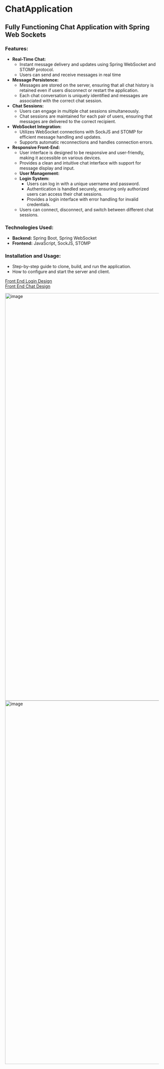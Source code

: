 # ChatApplication

## Fully Functioning Chat Application with Spring Web Sockets
### Features:
- **Real-Time Chat:** 
  - Instant message delivery and updates using Spring WebSocket and STOMP protocol.
  - Users can send and receive messages in real time
- **Message Persistence:**
  - Messages are stored on the server, ensuring that all chat history is retained even if users disconnect or restart the application.
  - Each chat conversation is uniquely identified and messages are associated with the correct chat session.
- **Chat Sessions:**
  - Users can engage in multiple chat sessions simultaneously.
  - Chat sessions are maintained for each pair of users, ensuring that messages are delivered to the correct recipient.
- **WebSocket Integration:**
  - Utilizes WebSocket connections with SockJS and STOMP for efficient message handling and updates.
  - Supports automatic reconnections and handles connection errors.
- **Responsive Front-End:**
  - User interface is designed to be responsive and user-friendly, making it accessible on various devices.
  - Provides a clean and intuitive chat interface with support for message display and input.
  - **User Management:**
  - **Login System:**
    - Users can log in with a unique username and password.
    - Authentication is handled securely, ensuring only authorized users can access their chat sessions.
    - Provides a login interface with error handling for invalid credentials.
  - Users can connect, disconnect, and switch between different chat sessions.

### Technologies Used:
- **Backend:** Spring Boot, Spring WebSocket
- **Frontend:** JavaScript, SockJS, STOMP
### Installation and Usage:
- Step-by-step guide to clone, build, and run the application.
- How to configure and start the server and client.

[Front End Login Design](https://codepen.io/Gogila-_/pen/VwJYqxB)  
[Front End Chat Design](https://codepen.io/ThomasDaubenton/pen/QMqaBN)


<img width="1335" alt="image" src="https://github.com/user-attachments/assets/910aa7e0-cb30-4303-a42b-54a00e525a29">

<img width="1191" alt="image" src="https://github.com/user-attachments/assets/e56a7467-2753-4cc8-a366-363629d5fee2">




